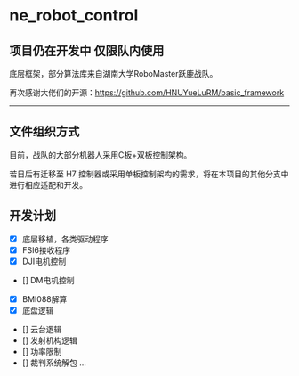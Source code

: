 # ne_robot_control

## 项目仍在开发中 仅限队内使用

底层框架，部分算法库来自湖南大学RoboMaster跃鹿战队。

再次感谢大佬们的开源：<https://github.com/HNUYueLuRM/basic_framework>

---

## 文件组织方式

目前，战队的大部分机器人采用C板+双板控制架构。

若日后有迁移至 H7 控制器或采用单板控制架构的需求，将在本项目的其他分支中进行相应适配和开发。

## 开发计划
- [x] 底层移植，各类驱动程序
- [x] FSI6接收程序
- [x] DJI电机控制
- [] DM电机控制
- [x] BMI088解算
- [x] 底盘逻辑
- [] 云台逻辑
- [] 发射机构逻辑
- [] 功率限制
- [] 裁判系统解包
...
